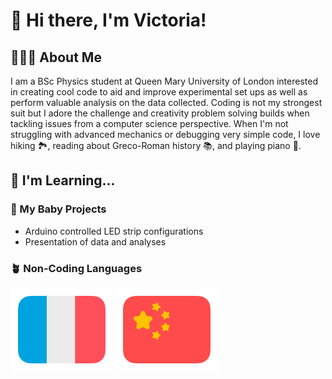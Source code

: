 # 👋 Hi there, I'm Victoria!

## 👩🏻‍💻 About Me
I am a BSc Physics student at Queen Mary University of London interested in creating cool code to aid and improve experimental set ups as well as perform valuable analysis on the data collected. Coding is not my strongest suit but I adore the challenge and creativity problem solving builds when tackling issues from a computer science perspective. 
When I'm not struggling with advanced mechanics or debugging very simple code, I love hiking 🏞️, reading about Greco-Roman history 📚, and playing piano 🎹. 

## 🌱 I'm Learning...
### 🌿 My Baby Projects
- Arduino controlled LED strip configurations
- Presentation of data and analyses

### 🪴 Non-Coding Languages
[![french flag](Assets/french-flag-round.svg)](https://www.duolingo.com/profile/plm786)
[![chinese flag](Assets/chinese-flag-round.svg)](https://www.duolingo.com/profile/plm786)
